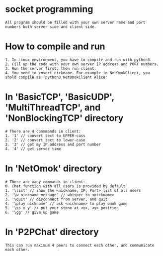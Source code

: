 # socket programming
    All program should be filled with your own server name and port numbers both server side and client side.


# How to compile and run
    1. In Linux environment, you have to compile and run with python3.
    2. Fill up the code with your own server IP address and PORT numbers.
    3. Run the server first, then run client.
    4. You need to insert nickname. For example in NetOmokClient, you shold compile as 'python3 NetOmokClient Alice'


# In 'BasicTCP', 'BasicUDP', 'MultiThreadTCP', and 'NonBlockingTCP' directory
    # There are 4 commmands in client:
    1. '1' // convert text to UPPER-cass
    2. '2' // convert text to lower-case
    3. '3' // get my IP address and port number
    4. '4' // get server time


# In 'NetOmok' directory
    # There are many commands in client:
    0. Chat function with all users is provided by default
    1. '\list' // show the <nickname, IP, Port> list of all users
    2. '\w nickname message' // whisper to <nickname>
    3. '\quit' // disconnect from server, and quit
    4. '\play nickname' // ask <nickname> to play omok game
    5. '\ss x y' // put your stone at <x>, <y> position
    6. '\gg' // give up game

# In 'P2PChat' directory
    This can run maximum 4 peers to connect each other, and communicate each other.
